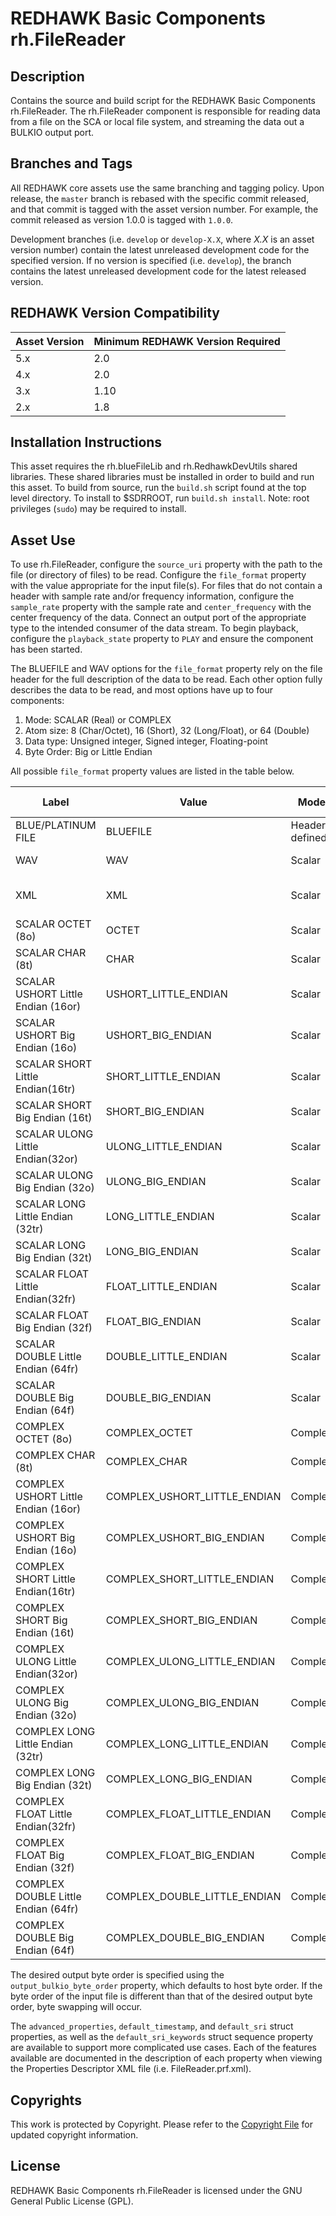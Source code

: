 # REDHAWK Basic Components rh.FileReader

## Description

Contains the source and build script for the REDHAWK Basic Components
rh.FileReader. The rh.FileReader component is responsible for reading data from
a file on the SCA or local file system, and streaming the data out a BULKIO
output port.

## Branches and Tags

All REDHAWK core assets use the same branching and tagging policy. Upon release,
the `master` branch is rebased with the specific commit released, and that
commit is tagged with the asset version number. For example, the commit released
as version 1.0.0 is tagged with `1.0.0`.

Development branches (i.e. `develop` or `develop-X.X`, where *X.X* is an asset
version number) contain the latest unreleased development code for the specified
version. If no version is specified (i.e. `develop`), the branch contains the
latest unreleased development code for the latest released version.

## REDHAWK Version Compatibility

| Asset Version | Minimum REDHAWK Version Required |
| ------------- | -------------------------------- |
| 5.x           | 2.0                              |
| 4.x           | 2.0                              |
| 3.x           | 1.10                             |
| 2.x           | 1.8                              |

## Installation Instructions
This asset requires the rh.blueFileLib and rh.RedhawkDevUtils shared libraries.
These shared libraries must be installed in order to build and run this asset.
To build from source, run the `build.sh` script found at the top level
directory. To install to $SDRROOT, run `build.sh install`. Note: root privileges
(`sudo`) may be required to install.

## Asset Use

To use rh.FileReader, configure the `source_uri` property with the path to the
file (or directory of files) to be read. Configure the `file_format` property
with the value appropriate for the input file(s). For files that do not contain
a header with sample rate and/or frequency information, configure the
`sample_rate` property with the sample rate and `center_frequency` with the
center frequency of the data. Connect an output port of the appropriate type to
the intended consumer of the data stream. To begin playback, configure the
`playback_state` property to `PLAY` and ensure the component has been started.

The BLUEFILE  and WAV options for the `file_format` property rely on the file
header for the full description of the data to be read. Each other option fully
describes the data to be read, and most options have up to four components:

1. Mode: SCALAR (Real) or COMPLEX
2. Atom size: 8 (Char/Octet), 16 (Short), 32 (Long/Float), or 64 (Double)
3. Data type: Unsigned integer, Signed integer, Floating-point
4. Byte Order: Big or Little Endian

All possible `file_format` property values are listed in the table below.

| Label | Value | Mode | Atom Size | Data Type | Byte Order |
| ----- | ----- | ---- | --------- | --------- | ---------- |
| BLUE/PLATINUM FILE | BLUEFILE | Header defined | Header defined | Header defined | Header defined |
| WAV | WAV | Scalar | Header defined | Header defined | Little Endian |
| XML | XML | Scalar | 8 | Char (Signed Integer) | N/A |
| SCALAR OCTET (8o) | OCTET | Scalar | 8 | Unsigned Integer | N/A |
| SCALAR CHAR (8t) | CHAR | Scalar | 8 | Signed Integer | N/A |
| SCALAR USHORT Little Endian (16or) | USHORT_LITTLE_ENDIAN | Scalar | 16 | Unsigned Integer | Little Endian |
| SCALAR USHORT Big Endian (16o) | USHORT_BIG_ENDIAN | Scalar | 16 | Unsigned Integer | Big Endian |
| SCALAR SHORT Little Endian(16tr) | SHORT_LITTLE_ENDIAN | Scalar | 16 | Signed Integer | Little Endian |
| SCALAR SHORT Big Endian (16t) | SHORT_BIG_ENDIAN | Scalar | 16 | Signed Integer | Big Endian |
| SCALAR ULONG Little Endian(32or) | ULONG_LITTLE_ENDIAN | Scalar | 32 | Unsigned Integer | Little Endian |
| SCALAR ULONG Big Endian (32o) | ULONG_BIG_ENDIAN | Scalar | 32 | Unsigned Integer | Big Endian |
| SCALAR LONG Little Endian (32tr) | LONG_LITTLE_ENDIAN | Scalar | 32 | Signed Integer | Little Endian |
| SCALAR LONG Big Endian (32t) | LONG_BIG_ENDIAN | Scalar | 32 | Signed Integer | Big Endian |
| SCALAR FLOAT Little Endian(32fr) | FLOAT_LITTLE_ENDIAN | Scalar | 32 | Floating-point | Little Endian |
| SCALAR FLOAT Big Endian (32f) | FLOAT_BIG_ENDIAN | Scalar | 32 | Floating-point | Big Endian |
| SCALAR DOUBLE Little Endian (64fr) | DOUBLE_LITTLE_ENDIAN | Scalar | 64 | Floating-point | Little Endian |
| SCALAR DOUBLE Big Endian (64f) | DOUBLE_BIG_ENDIAN | Scalar | 64 | Floating-point | Big Endian |
| COMPLEX OCTET (8o) | COMPLEX_OCTET | Complex | 8 | Unsigned Integer | N/A |
| COMPLEX CHAR (8t) | COMPLEX_CHAR | Complex | 8 | Signed Integer | N/A |
| COMPLEX USHORT Little Endian (16or) | COMPLEX_USHORT_LITTLE_ENDIAN | Complex | 16 | Unsigned Integer | Little Endian |
| COMPLEX USHORT Big Endian (16o) | COMPLEX_USHORT_BIG_ENDIAN | Complex | 16 | Unsigned Integer | Big Endian |
| COMPLEX SHORT Little Endian(16tr) | COMPLEX_SHORT_LITTLE_ENDIAN | Complex | 16 | Signed Integer | Little Endian |
| COMPLEX SHORT Big Endian (16t) | COMPLEX_SHORT_BIG_ENDIAN | Complex | 16 | Signed Integer | Big Endian |
| COMPLEX ULONG Little Endian(32or) | COMPLEX_ULONG_LITTLE_ENDIAN | Complex | 32 | Unsigned Integer | Little Endian |
| COMPLEX ULONG Big Endian (32o) | COMPLEX_ULONG_BIG_ENDIAN | Complex | 32 | Unsigned Integer | Big Endian |
| COMPLEX LONG Little Endian (32tr) | COMPLEX_LONG_LITTLE_ENDIAN | Complex | 32 | Signed Integer | Little Endian |
| COMPLEX LONG Big Endian (32t) | COMPLEX_LONG_BIG_ENDIAN | Complex | 32 | Signed Integer | Big Endian |
| COMPLEX FLOAT Little Endian(32fr) | COMPLEX_FLOAT_LITTLE_ENDIAN | Complex | 32 | Floating-point | Little Endian |
| COMPLEX FLOAT Big Endian (32f) | COMPLEX_FLOAT_BIG_ENDIAN | Complex | 32 | Floating-point | Big Endian |
| COMPLEX DOUBLE Little Endian (64fr) | COMPLEX_DOUBLE_LITTLE_ENDIAN | Complex | 64 | Floating-point | Little Endian |
| COMPLEX DOUBLE Big Endian (64f) | COMPLEX_DOUBLE_BIG_ENDIAN | Complex | 64 | Floating-point | Big Endian |

The desired output byte order is specified using the `output_bulkio_byte_order`
property, which defaults to host byte order. If the byte order of the input
file is different than that of the desired output byte order, byte swapping will
occur.

The `advanced_properties`, `default_timestamp`, and `default_sri` struct
properties, as well as the `default_sri_keywords` struct sequence property are
available to support more complicated use cases. Each of the features available
are documented in the description of each property when viewing the Properties
Descriptor XML file (i.e. FileReader.prf.xml).

## Copyrights

This work is protected by Copyright. Please refer to the
[Copyright File](COPYRIGHT) for updated copyright information.

## License

REDHAWK Basic Components rh.FileReader is licensed under the GNU General Public
License (GPL).
